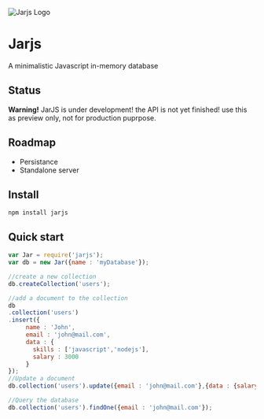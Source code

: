 ![Jarjs Logo](https://camo.githubusercontent.com/434818ccd1140bdb42053c8584d39e8ce81e1cf6/687474703a2f2f6935382e74696e797069632e636f6d2f323831767166612e6a7067)
# Jarjs
A minimalistic Javascript in-memory database
## Status
  **Warning!** JarJS is under development! the API is not yet finished! use this as preview only, not for production puprpose.

## Roadmap
* Persistance
* Standalone server


## Install

```
npm install jarjs
```

## Quick start

```javascript
var Jar = require('jarjs');
var db = new Jar({name : 'myDatabase'});

//create a new collection
db.createCollection('users');

//add a document to the collection
db
.collection('users')
.insert({
     name : 'John',
     email : 'john@mail.com',
     data : {
       skills : ['javascript','nodejs'],
       salary : 3000
     }
});
//Update a document
db.collection('users').update({email : 'john@mail.com'},{data : {salary : 4000}})

//Query the database
db.collection('users').findOne({email : 'john@mail.com'});
```
